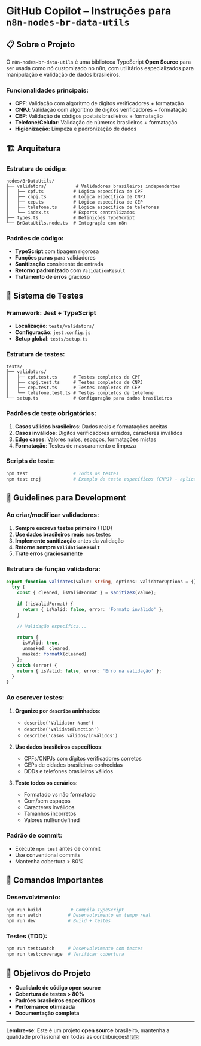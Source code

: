 # GitHub Copilot – Instruções para `n8n-nodes-br-data-utils`

## 📋 Sobre o Projeto

O `n8n-nodes-br-data-utils` é uma biblioteca TypeScript **Open Source** para ser usada como nó customizado no n8n, com utilitários especializados para manipulação e validação de dados brasileiros.

### Funcionalidades principais:
- **CPF**: Validação com algoritmo de dígitos verificadores + formatação
- **CNPJ**: Validação com algoritmo de dígitos verificadores + formatação  
- **CEP**: Validação de códigos postais brasileiros + formatação
- **Telefone/Celular**: Validação de números brasileiros + formatação
- **Higienização**: Limpeza e padronização de dados

## 🏗️ Arquitetura

### Estrutura do código:
```
nodes/BrDataUtils/
├── validators/           # Validadores brasileiros independentes
│   ├── cpf.ts           # Lógica específica de CPF
│   ├── cnpj.ts          # Lógica específica de CNPJ
│   ├── cep.ts           # Lógica específica de CEP
│   ├── telefone.ts      # Lógica específica de telefones
│   └── index.ts         # Exports centralizados
├── types.ts             # Definições TypeScript
└── BrDataUtils.node.ts  # Integração com n8n
```

### Padrões de código:
- **TypeScript** com tipagem rigorosa
- **Funções puras** para validadores
- **Sanitização** consistente de entrada
- **Retorno padronizado** com `ValidationResult`
- **Tratamento de erros** gracioso

## 🧪 Sistema de Testes

### Framework: Jest + TypeScript
- **Localização**: `tests/validators/`
- **Configuração**: `jest.config.js`
- **Setup global**: `tests/setup.ts`

### Estrutura de testes:
```
tests/
├── validators/
│   ├── cpf.test.ts      # Testes completos de CPF
│   ├── cnpj.test.ts     # Testes completos de CNPJ
│   ├── cep.test.ts      # Testes completos de CEP
│   └── telefone.test.ts # Testes completos de telefone
└── setup.ts             # Configuração para dados brasileiros
```

### Padrões de teste obrigatórios:
1. **Casos válidos brasileiros**: Dados reais e formatações aceitas
2. **Casos inválidos**: Dígitos verificadores errados, caracteres inválidos
3. **Edge cases**: Valores nulos, espaços, formatações mistas
4. **Formatação**: Testes de mascaramento e limpeza

### Scripts de teste:
```bash
npm test                 # Todos os testes
npm test cnpj            # Exemplo de teste específicos (CNPJ) - aplicável para outros validadores...
```

## 🎯 Guidelines para Development

### Ao criar/modificar validadores:
1. **Sempre escreva testes primeiro** (TDD)
2. **Use dados brasileiros reais** nos testes
3. **Implemente sanitização** antes da validação
4. **Retorne sempre `ValidationResult`**
5. **Trate erros graciosamente**

### Estrutura de função validadora:
```typescript
export function validateX(value: string, options: ValidatorOptions = {}): ValidationResult {
  try {
    const { cleaned, isValidFormat } = sanitizeX(value);
    
    if (!isValidFormat) {
      return { isValid: false, error: 'Formato inválido' };
    }
    
    // Validação específica...
    
    return {
      isValid: true,
      unmasked: cleaned,
      masked: formatX(cleaned)
    };
  } catch (error) {
    return { isValid: false, error: 'Erro na validação' };
  }
}
```

### Ao escrever testes:
1. **Organize por `describe` aninhados**:
   - `describe('Validator Name')`
   - `describe('validateFunction')`
   - `describe('casos válidos/inválidos')`

2. **Use dados brasileiros específicos**:
   - CPFs/CNPJs com dígitos verificadores corretos
   - CEPs de cidades brasileiras conhecidas
   - DDDs e telefones brasileiros válidos

3. **Teste todos os cenários**:
   - Formatado vs não formatado
   - Com/sem espaços
   - Caracteres inválidos
   - Tamanhos incorretos
   - Valores null/undefined

### Padrão de commit:
- Execute `npm test` antes de commit
- Use conventional commits
- Mantenha cobertura > 80%

## 🔧 Comandos Importantes

### Desenvolvimento:
```bash
npm run build           # Compila TypeScript
npm run watch          # Desenvolvimento em tempo real
npm run dev            # Build + testes
```

### Testes (TDD):
```bash
npm run test:watch     # Desenvolvimento com testes
npm run test:coverage  # Verificar cobertura
```

## 🌟 Objetivos do Projeto

- **Qualidade de código open source**
- **Cobertura de testes > 80%**
- **Padrões brasileiros específicos**
- **Performance otimizada**
- **Documentação completa**

---

**Lembre-se**: Este é um projeto **open source** brasileiro, mantenha a qualidade profissional em todas as contribuições! 🇧🇷